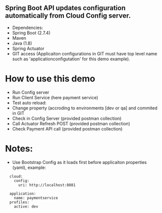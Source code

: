 ## Spring Boot API updates configuration automatically from Cloud Config server.
- Dependencies:
- Spring Boot (2.7.4)
- Maven 
- Java (1.8) 
- Spring Actuator
- GIT access (Applicaiton configurations in GIT must have top level name such as 'applicationconfigutation' for this demo example).

# How to use this demo
- Run Config server
- Run Client Service (here payment service)
- Test auto reload:
- Change property (accroding to environments [dev or qa] and commited in GIT
- Check in Config Server (provided postman collection)
- Call Actuator Refresh POST (provided postman collection) 
- Check Payment API call (provided postman collection)

# Notes:
- Use Bootstrap Config as it loads first before applicaiton properties (yaml), example:
```spring:
  cloud:
    config:
      uri: http://localhost:8081
        
  application:
    name: paymentservice
  profiles:
    active: dev
```
 